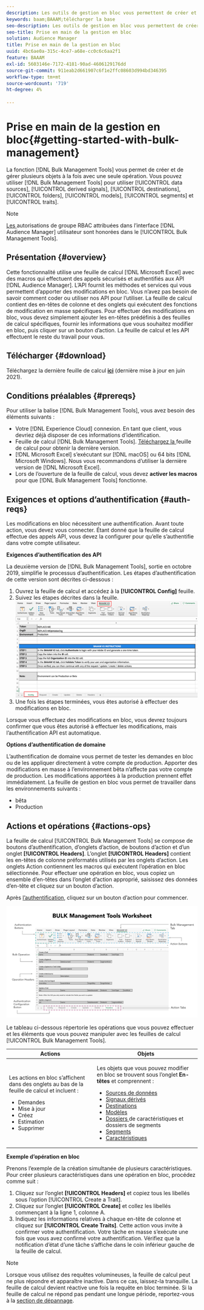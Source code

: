 ```yaml
---
description: Les outils de gestion en bloc vous permettent de créer et de gérer plusieurs objets à la fois avec une seule opération. Vous pouvez utiliser les outils de gestion en bloc pour travailler avec des sources de données, des signaux dérivés, des destinations, des dossiers, des segments et des caractéristiques.
keywords: baam;BAAAM;télécharger la base
seo-description: Les outils de gestion en bloc vous permettent de créer et de gérer plusieurs objets à la fois avec une seule opération. Vous pouvez utiliser les outils de gestion en bloc pour travailler avec des sources de données, des signaux dérivés, des destinations, des dossiers, des segments et des caractéristiques.
seo-title: Prise en main de la gestion en bloc
solution: Audience Manager
title: Prise en main de la gestion en bloc
uuid: 4bc6ae0a-315c-4ce7-a68e-cc0c6c6aa2f1
feature: BAAAM
exl-id: 5603146e-7172-4181-90ad-4606129176dd
source-git-commit: 911eab2d661907c6f1e2ffc08603d994bd346395
workflow-type: tm+mt
source-wordcount: '719'
ht-degree: 4%

---
```


# Prise en main de la gestion en bloc{#getting-started-with-bulk-management}

La fonction [!DNL Bulk Management Tools] vous permet de créer et de gérer plusieurs objets à la fois avec une seule opération. Vous pouvez utiliser [!DNL Bulk Management Tools] pour utiliser [!UICONTROL data sources], [!UICONTROL derived signals], [!UICONTROL destinations], [!UICONTROL folders], [!UICONTROL models], [!UICONTROL segments] et [!UICONTROL traits].

<!-- 

c_bulk_start.xml

 -->

>[!NOTE]
>
>[Les ](../../features/administration/administration-overview.md) autorisations de groupe RBAC attribuées dans l’interface  [!DNL Audience Manager] utilisateur sont honorées dans le  [!UICONTROL Bulk Management Tools].

## Présentation {#overview}

Cette fonctionnalité utilise une feuille de calcul [!DNL Microsoft Excel] avec des macros qui effectuent des appels sécurisés et authentifiés aux API [!DNL Audience Manager]. L’API fournit les méthodes et services qui vous permettent d’apporter des modifications en bloc. Vous n’avez pas besoin de savoir comment coder ou utiliser nos API pour l’utiliser. La feuille de calcul contient des en-têtes de colonne et des onglets qui exécutent des fonctions de modification en masse spécifiques. Pour effectuer des modifications en bloc, vous devez simplement ajouter les en-têtes prédéfinis à des feuilles de calcul spécifiques, fournir les informations que vous souhaitez modifier en bloc, puis cliquer sur un bouton d’action. La feuille de calcul et les API effectuent le reste du travail pour vous.

## Télécharger {#download}

Téléchargez la dernière feuille de calcul **[ici](assets/BAAAM_V2_20210609.xlsm)** (dernière mise à jour en juin 2021).

## Conditions préalables {#prereqs}

Pour utiliser la balise [!DNL Bulk Management Tools], vous avez besoin des éléments suivants :

* Votre [!DNL Experience Cloud] connexion. En tant que client, vous devriez déjà disposer de ces informations d’identification.
* Feuille de calcul [!DNL Bulk Management Tools]. [Téléchargez la ](assets/BAAAM_V2_20200502.xlsm) feuille de calcul pour obtenir la dernière version.
* [!DNL Microsoft Excel] s’exécutant sur  [!DNL macOS] ou 64 bits  [!DNL Microsoft Windows]. Nous vous recommandons d’utiliser la dernière version de [!DNL Microsoft Excel].
* Lors de l’ouverture de la feuille de calcul, vous devez **activer les macros** pour que [!DNL Bulk Management Tools] fonctionne.

## Exigences et options d’authentification {#auth-reqs}

Les modifications en bloc nécessitent une authentification. Avant toute action, vous devez vous connecter. Étant donné que la feuille de calcul effectue des appels API, vous devez la configurer pour qu’elle s’authentifie dans votre compte utilisateur.

**Exigences d’authentification des API**

La deuxième version de [!DNL Bulk Management Tools], sortie en octobre 2019, simplifie le processus d’authentification. Les étapes d’authentification de cette version sont décrites ci-dessous :

1. Ouvrez la feuille de calcul et accédez à la **[!UICONTROL Config]** feuille.
2. Suivez les étapes décrites dans la feuille.
   ![](assets/baaam-authentication.png)
3. Une fois les étapes terminées, vous êtes autorisé à effectuer des modifications en bloc.

Lorsque vous effectuez des modifications en bloc, vous devrez toujours confirmer que vous êtes autorisé à effectuer les modifications, mais l’authentification API est automatique.

**Options d’authentification de domaine**

L’authentification de domaine vous permet de tester les demandes en bloc ou de les appliquer directement à votre compte de production. Apporter des modifications en masse à l’environnement bêta n’affecte pas votre compte de production. Les modifications apportées à la production prennent effet immédiatement. La feuille de gestion en bloc vous permet de travailler dans les environnements suivants :

* bêta
* Production

## Actions et opérations {#actions-ops}

La feuille de calcul [!UICONTROL Bulk Management Tools] se compose de boutons d’authentification, d’onglets d’action, de boutons d’action et d’un onglet **[!UICONTROL Headers]**. L’onglet **[!UICONTROL Headers]** contient les en-têtes de colonne préformatés utilisés par les onglets d’action. Les onglets Action contiennent les macros qui exécutent l’opération en bloc sélectionnée. Pour effectuer une opération en bloc, vous copiez un ensemble d’en-têtes dans l’onglet d’action approprié, saisissez des données d’en-tête et cliquez sur un bouton d’action.

Après [l’authentification](#auth-reqs), cliquez sur un bouton d’action pour commencer.

![](assets/baaam-worksheet.png)

Le tableau ci-dessous répertorie les opérations que vous pouvez effectuer et les éléments que vous pouvez manipuler avec les feuilles de calcul [!UICONTROL Bulk Management Tools].

<table id="table_B9B3E09B692E42BAA52FB32C18B00709"> 
 <thead> 
  <tr> 
   <th colname="col1" class="entry"> Actions </th> 
   <th colname="col2" class="entry"> Objets </th> 
  </tr> 
 </thead>
 <tbody> 
  <tr> 
   <td colname="col1"> <p>Les actions en bloc s’affichent dans des onglets au bas de la feuille de calcul et incluent : </p> <p> 
     <ul id="ul_49F46B9E00C045D29E40258EB7BDCFBB"> 
      <li id="li_193C41EA19EF4D738FBA037D2BF9B05C">Demandes </li> 
      <li id="li_5BE2E13D839F4958AAA5C01B7EFC5096">Mise à jour </li> 
      <li id="li_4CCCC739795945DF8C89787F9A67EB88">Créez     </li> 
      <li id="li_C7D36D2BDF0448CEAF3A5EABE41038E8">Estimation </li> 
      <li id="li_07A3E94326124A3092362D9896EB7732">Supprimer </li> 
     </ul> </p> </td> 
   <td colname="col2"> <p>Les objets que vous pouvez modifier en bloc se trouvent sous l’onglet <b><span class="uicontrol"> En-têtes</span></b> et comprennent : </p> <p> 
     <ul id="ul_A7A96F2B1B63430B9A1E1184AC5FA8F2"> 
      <li id="li_E3D9E2E190B04BE685337AC6140C371C"> <a href="../../features/datasources-list-and-settings.md#data-sources-list-and-settings"> Sources de données</a> </li> 
      <li id="li_B645385E40684FA28770913EAF18CB2C"> <a href="../../features/derived-signals.md"> Signaux dérivés</a> </li> 
      <li id="li_9059F8C4A41A410899BDEFC76D3F5949"> <a href="../../features/destinations/destinations.md">Destinations </a> </li> 
      <li> <a href="../../features/algorithmic-models/understanding-models.md"> Modèles</a> </li> 
      <li id="li_BB5A445150754E53AA38C78461326932"> <a href="../../features/traits/trait-storage.md#trait-storage"> Dossiers </a> de caractéristiques et dossiers de segments </li> 
      <li id="li_7A27DBF64E0945CF8AE8C96E8C6EDA09"> <a href="../../features/segments/segments-purpose.md">Segments </a> </li> 
      <li id="li_A4640A34930040DEA8555EAF0AE2A702"> <a href="../../features/traits/trait-details-page.md">Caractéristiques </a> </li> 
     </ul> </p> </td> 
  </tr> 
 </tbody> 
</table>

**Exemple d’opération en bloc**

Prenons l’exemple de la création simultanée de plusieurs caractéristiques. Pour créer plusieurs caractéristiques dans une opération en bloc, procédez comme suit :

1. Cliquez sur l’onglet **[!UICONTROL Headers]** et copiez tous les libellés sous l’option [!UICONTROL Create a Trait].
2. Cliquez sur l’onglet **[!UICONTROL Create]** et collez les libellés commençant à la ligne 1, colonne A.
3. Indiquez les informations relatives à chaque en-tête de colonne et cliquez sur **[!UICONTROL Create Traits]**. Cette action vous invite à confirmer votre authentification. Votre tâche en masse s’exécute une fois que vous avez confirmé votre authentification. Vérifiez que la notification d’état d’une tâche s’affiche dans le coin inférieur gauche de la feuille de calcul.


>[!NOTE]
>
>Lorsque vous utilisez des requêtes volumineuses, la feuille de calcul peut ne plus répondre et apparaître inactive. Dans ce cas, laissez-la tranquille. La feuille de calcul devient réactive une fois la requête en bloc terminée. Si la feuille de calcul ne répond pas pendant une longue période, reportez-vous à la [section de dépannage](../../reference/bulk-management-tools/bulk-troubleshooting.md).
